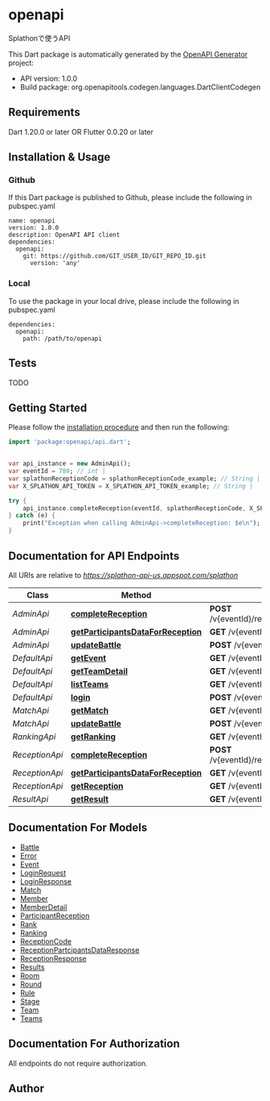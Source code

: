 # openapi
Splathonで使うAPI

This Dart package is automatically generated by the [OpenAPI Generator](https://openapi-generator.tech) project:

- API version: 1.0.0
- Build package: org.openapitools.codegen.languages.DartClientCodegen

## Requirements

Dart 1.20.0 or later OR Flutter 0.0.20 or later

## Installation & Usage

### Github
If this Dart package is published to Github, please include the following in pubspec.yaml
```
name: openapi
version: 1.0.0
description: OpenAPI API client
dependencies:
  openapi:
    git: https://github.com/GIT_USER_ID/GIT_REPO_ID.git
      version: 'any'
```

### Local
To use the package in your local drive, please include the following in pubspec.yaml
```
dependencies:
  openapi:
    path: /path/to/openapi
```

## Tests

TODO

## Getting Started

Please follow the [installation procedure](#installation--usage) and then run the following:

```dart
import 'package:openapi/api.dart';


var api_instance = new AdminApi();
var eventId = 789; // int | 
var splathonReceptionCode = splathonReceptionCode_example; // String | ReceptionResponse.splathon.code と同じもの(たぶん内部SlackID).
var X_SPLATHON_API_TOKEN = X_SPLATHON_API_TOKEN_example; // String | 

try {
    api_instance.completeReception(eventId, splathonReceptionCode, X_SPLATHON_API_TOKEN);
} catch (e) {
    print("Exception when calling AdminApi->completeReception: $e\n");
}

```

## Documentation for API Endpoints

All URIs are relative to *https://splathon-api-us.appspot.com/splathon*

Class | Method | HTTP request | Description
------------ | ------------- | ------------- | -------------
*AdminApi* | [**completeReception**](docs//AdminApi.md#completereception) | **POST** /v{eventId}/reception/{splathonReceptionCode}/complete | 
*AdminApi* | [**getParticipantsDataForReception**](docs//AdminApi.md#getparticipantsdataforreception) | **GET** /v{eventId}/reception/{splathonReceptionCode} | 
*AdminApi* | [**updateBattle**](docs//AdminApi.md#updatebattle) | **POST** /v{eventId}/matches/{matchId} | 
*DefaultApi* | [**getEvent**](docs//DefaultApi.md#getevent) | **GET** /v{eventId}/event | 
*DefaultApi* | [**getTeamDetail**](docs//DefaultApi.md#getteamdetail) | **GET** /v{eventId}/teams/{team_id} | 
*DefaultApi* | [**listTeams**](docs//DefaultApi.md#listteams) | **GET** /v{eventId}/teams | 
*DefaultApi* | [**login**](docs//DefaultApi.md#login) | **POST** /v{eventId}/login | 
*MatchApi* | [**getMatch**](docs//MatchApi.md#getmatch) | **GET** /v{eventId}/matches/{matchId} | 
*MatchApi* | [**updateBattle**](docs//MatchApi.md#updatebattle) | **POST** /v{eventId}/matches/{matchId} | 
*RankingApi* | [**getRanking**](docs//RankingApi.md#getranking) | **GET** /v{eventId}/ranking | 
*ReceptionApi* | [**completeReception**](docs//ReceptionApi.md#completereception) | **POST** /v{eventId}/reception/{splathonReceptionCode}/complete | 
*ReceptionApi* | [**getParticipantsDataForReception**](docs//ReceptionApi.md#getparticipantsdataforreception) | **GET** /v{eventId}/reception/{splathonReceptionCode} | 
*ReceptionApi* | [**getReception**](docs//ReceptionApi.md#getreception) | **GET** /v{eventId}/reception | 
*ResultApi* | [**getResult**](docs//ResultApi.md#getresult) | **GET** /v{eventId}/results | 


## Documentation For Models

 - [Battle](docs//Battle.md)
 - [Error](docs//Error.md)
 - [Event](docs//Event.md)
 - [LoginRequest](docs//LoginRequest.md)
 - [LoginResponse](docs//LoginResponse.md)
 - [Match](docs//Match.md)
 - [Member](docs//Member.md)
 - [MemberDetail](docs//MemberDetail.md)
 - [ParticipantReception](docs//ParticipantReception.md)
 - [Rank](docs//Rank.md)
 - [Ranking](docs//Ranking.md)
 - [ReceptionCode](docs//ReceptionCode.md)
 - [ReceptionPartcipantsDataResponse](docs//ReceptionPartcipantsDataResponse.md)
 - [ReceptionResponse](docs//ReceptionResponse.md)
 - [Results](docs//Results.md)
 - [Room](docs//Room.md)
 - [Round](docs//Round.md)
 - [Rule](docs//Rule.md)
 - [Stage](docs//Stage.md)
 - [Team](docs//Team.md)
 - [Teams](docs//Teams.md)


## Documentation For Authorization

 All endpoints do not require authorization.


## Author




